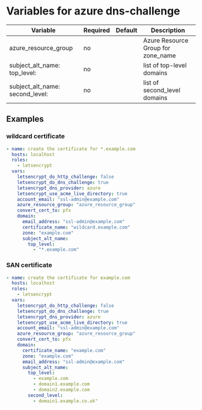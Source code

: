 # Variables for azure dns-challenge

| Variable                            | Required | Default | Description
|-------------------------------------|----------|---------|------------
| azure_resource_group                | no       |         | Azure Resource Group for zone_name
| subject_alt_name: top_level:        | no       |         | list of top-level domains
| subject_alt_name: second_level:     | no       |         | list of second_level domains

## Examples

### wildcard certificate

```yaml
- name: create the certificate for *.example.com
  hosts: localhost
  roles:
    - letsencrypt
  vars:
    letsencrypt_do_http_challenge: false
    letsencrypt_do_dns_challenge: true
    letsencrypt_dns_provider: azure
    letsencrypt_use_acme_live_directory: true
    account_email: "ssl-admin@example.com"
    azure_resource_group: "azure_resource_group"
    convert_cert_to: pfx
    domain:
      email_address: "ssl-admin@example.com"
      certificate_name: "wildcard.example.com"
      zone: "example.com"
      subject_alt_name:
        top_level:
          - "*.example.com"
```

### SAN certificate

```yaml
- name: create the certificate for example.com
  hosts: localhost
  roles:
    - letsencrypt
  vars:
    letsencrypt_do_http_challenge: false
    letsencrypt_do_dns_challenge: true
    letsencrypt_dns_provider: azure
    letsencrypt_use_acme_live_directory: true
    account_email: "ssl-admin@example.com"
    azure_resource_group: "azure_resource_group"
    convert_cert_to: pfx
    domain:
      certificate_name: "example.com"
      zone: "example.com"
      email_address: "ssl-admin@example.com"
      subject_alt_name:
        top_level:
          - example.com
          - domain1.example.com
          - domain2.example.com
        second_level:
          - domain1.example.co.uk"
```
